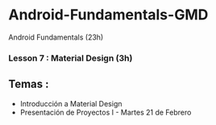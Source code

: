 # Android-Fundamentals-GMD
Android Fundamentals (23h)

### Lesson 7 : Material Design (3h)

## Temas :

- Introducción a Material Design
- Presentación de Proyectos I - Martes 21 de Febrero
